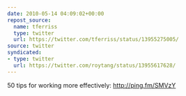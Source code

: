 ```yaml
---
date: 2010-05-14 04:09:02+00:00
repost_source:
  name: tferriss
  type: twitter
  url: https://twitter.com/tferriss/status/13955275005/
source: twitter
syndicated:
- type: twitter
  url: https://twitter.com/roytang/status/13955617628/
---
```


50 tips for working more effectively: http://ping.fm/SMVzY